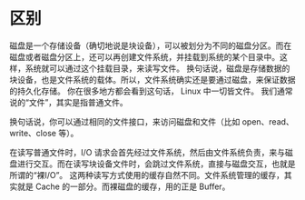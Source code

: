 # 区别
磁盘是一个存储设备（确切地说是块设备），可以被划分为不同的磁盘分区。而在磁盘或者磁盘分区上，还可以再创建文件系统，并挂载到系统的某个目录中。这样，系统就可以通过这个挂载目录，来读写文件。
换句话说，磁盘是存储数据的块设备，也是文件系统的载体。所以，文件系统确实还是要通过磁盘，来保证数据的持久化存储。
你在很多地方都会看到这句话， Linux 中一切皆文件。
我们通常说的“文件”，其实是指普通文件。


换句话说，你可以通过相同的文件接口，来访问磁盘和文件（比如 open、read、write、close 等）。

在读写普通文件时，I/O 请求会首先经过文件系统，然后由文件系统负责，来与磁盘进行交互。而在读写块设备文件时，会跳过文件系统，直接与磁盘交互，也就是所谓的“裸I/O”。
这两种读写方式使用的缓存自然不同。文件系统管理的缓存，其实就是 Cache 的一部分。而裸磁盘的缓存，用的正是 Buffer。
